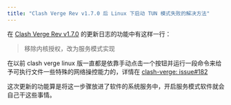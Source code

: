```yaml
---
title: "Clash Verge Rev v1.7.0 后 Linux 下启动 TUN 模式失败的解决方法"
---
```


在 [Clash Verge Rev v1.7.0](https://github.com/clash-verge-rev/clash-verge-rev/releases/tag/v1.7.0) 的更新日志的功能中有这样一行：
> 移除内核授权，改为服务模式实现

在以前 clash verge linux 版一直都是依靠手动点击一个按钮并运行一段命令来给予可执行文件一些特殊的网络操控能力的，详情在 [clash-verge: issue#182](https://github.com/zzzgydi/clash-verge/issues/182)

这次更新的功能算是将这一步骤放进了软件的系统服务中，开启服务模式软件就会自己干这些事情。
